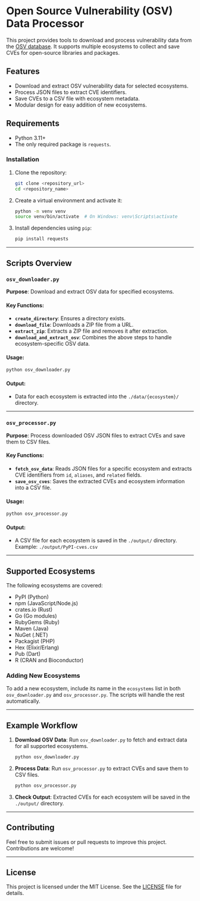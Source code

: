 # Open Source Vulnerability (OSV) Data Processor

This project provides tools to download and process vulnerability data from the [OSV database](https://osv.dev/). It supports multiple ecosystems to collect and save CVEs for open-source libraries and packages.

## Features

- Download and extract OSV vulnerability data for selected ecosystems.
- Process JSON files to extract CVE identifiers.
- Save CVEs to a CSV file with ecosystem metadata.
- Modular design for easy addition of new ecosystems.

## Requirements

- Python 3.11+
- The only required package is `requests`.

### Installation

1. Clone the repository:
   ```bash
   git clone <repository_url>
   cd <repository_name>
   ```

2. Create a virtual environment and activate it:
   ```bash
   python -m venv venv
   source venv/bin/activate  # On Windows: venv\Scripts\activate
   ```

3. Install dependencies using `pip`:
   ```bash
   pip install requests
   ```
   
---

## Scripts Overview

### `osv_downloader.py`

**Purpose**: Download and extract OSV data for specified ecosystems.

#### Key Functions:
- **`create_directory`**: Ensures a directory exists.
- **`download_file`**: Downloads a ZIP file from a URL.
- **`extract_zip`**: Extracts a ZIP file and removes it after extraction.
- **`download_and_extract_osv`**: Combines the above steps to handle ecosystem-specific OSV data.

#### Usage:
```bash
python osv_downloader.py
```

#### Output:
- Data for each ecosystem is extracted into the `./data/{ecosystem}/` directory.

---

### `osv_processor.py`

**Purpose**: Process downloaded OSV JSON files to extract CVEs and save them to CSV files.

#### Key Functions:
- **`fetch_osv_data`**: Reads JSON files for a specific ecosystem and extracts CVE identifiers from `id`, `aliases`, and `related` fields.
- **`save_osv_cves`**: Saves the extracted CVEs and ecosystem information into a CSV file.

#### Usage:
```bash
python osv_processor.py
```

#### Output:
- A CSV file for each ecosystem is saved in the `./output/` directory. Example: `./output/PyPI-cves.csv`

---

## Supported Ecosystems

The following ecosystems are covered:
- PyPI (Python)
- npm (JavaScript/Node.js)
- crates.io (Rust)
- Go (Go modules)
- RubyGems (Ruby)
- Maven (Java)
- NuGet (.NET)
- Packagist (PHP)
- Hex (Elixir/Erlang)
- Pub (Dart)
- R (CRAN and Bioconductor)

### Adding New Ecosystems
To add a new ecosystem, include its name in the `ecosystems` list in both `osv_downloader.py` and `osv_processor.py`. The scripts will handle the rest automatically.

---

## Example Workflow

1. **Download OSV Data**:
   Run `osv_downloader.py` to fetch and extract data for all supported ecosystems.
   ```bash
   python osv_downloader.py
   ```

2. **Process Data**:
   Run `osv_processor.py` to extract CVEs and save them to CSV files.
   ```bash
   python osv_processor.py
   ```

3. **Check Output**:
   Extracted CVEs for each ecosystem will be saved in the `./output/` directory.

---

## Contributing

Feel free to submit issues or pull requests to improve this project. Contributions are welcome!

---

## License

This project is licensed under the MIT License. See the [LICENSE](LICENSE) file for details.
